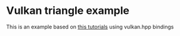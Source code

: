 # Vulkan triangle example
This is an example based on [this tutorials](https://vulkan-tutorial.com/) using vulkan.hpp bindings

